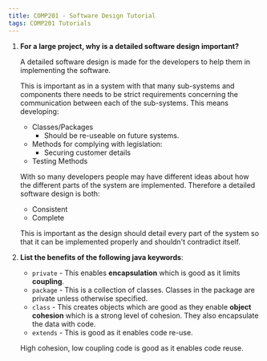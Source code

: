 ```yaml
---
title: COMP201 - Software Design Tutorial
tags: COMP201 Tutorials
---
```


1. **For a large project, why is a detailed software design important?**

	A detailed software design is made for the developers to help them in implementing the software.

	This is important as in a system with that many sub-systems and components there needs to be strict requirements concerning the communication between each of the sub-systems. This means developing:
	
	* Classes/Packages
		* Should be re-useable on future systems.
	* Methods for complying with legislation:
		* Securing customer details
	* Testing Methods

	With so many developers people may have different ideas about how the different parts of the system are implemented. Therefore a detailed software design is both:

	* Consistent
	* Complete

	This is important as the design should detail every part of the system so that it can be implemented properly and shouldn't contradict itself.
	
1. **List the benefits of the following java keywords**:
	
	* `private` - This enables **encapsulation** which is good as it limits **coupling**.
	* `package` - This is a collection of classes. Classes in the package are private unless otherwise specified.
	* `class` - This creates objects which are good as they enable **object cohesion** which is a strong level of cohesion. They also encapsulate the data with code.
	* `extends` - This is good as it enables code re-use.
	
	High cohesion, low coupling code is good as it enables code reuse.